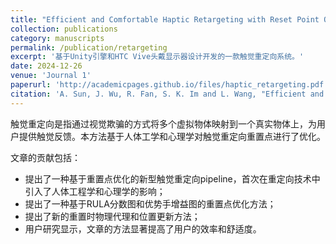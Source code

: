 ```yaml
---
title: "Efficient and Comfortable Haptic Retargeting with Reset Point Optimization"
collection: publications
category: manuscripts
permalink: /publication/retargeting
excerpt: '基于Unity引擎和HTC Vive头戴显示器设计开发的一款触觉重定向系统。'
date: 2024-12-26
venue: 'Journal 1'
paperurl: 'http://academicpages.github.io/files/haptic_retargeting.pdf'
citation: 'A. Sun, J. Wu, R. Fan, S. K. Im and L. Wang, "Efficient and Comfortable Haptic Retargeting With Reset Point Optimization," in IEEE Transactions on Visualization and Computer Graphics, doi: 10.1109/TVCG.2024.3523042. '
---
```


触觉重定向是指通过视觉欺骗的方式将多个虚拟物体映射到一个真实物体上，为用户提供触觉反馈。本方法基于人体工学和心理学对触觉重定向重置点进行了优化。

文章的贡献包括：
* 提出了一种基于重置点优化的新型触觉重定向pipeline，首次在重定向技术中引入了人体工程学和心理学的影响；
* 提出了一种基于RULA分数图和优势手增益图的重置点优化方法；
* 提出了新的重置时物理代理和位置更新方法；
* 用户研究显示，文章的方法显著提高了用户的效率和舒适度。
